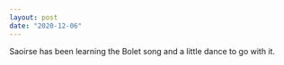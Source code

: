 ```yaml
---
layout: post
date: "2020-12-06"
---
```


Saoirse has been learning the Bolet song and a little dance to go with it.
